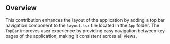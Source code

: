 ## Overview

This contribution enhances the layout of the application by adding a top bar navigation component to the `layout.tsx` file located in the `App` folder. The `TopBar` improves user experience by providing easy navigation between key pages of the application, making it consistent across all views.
